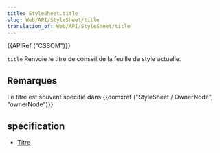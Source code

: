 ```yaml
---
title: StyleSheet.title
slug: Web/API/StyleSheet/title
translation_of: Web/API/StyleSheet/title
---
```

{{APIRef ("CSSOM")}}

`title` Renvoie le titre de conseil de la feuille de style actuelle.

## Remarques

Le titre est souvent spécifié dans {{domxref ("StyleSheet / OwnerNode", "ownerNode")}}.

## spécification

- [Titre](http://www.w3.org/TR/2000/REC-DOM-Level-2-Style-20001113/stylesheets.html#StyleSheets-StyleSheet-title)
